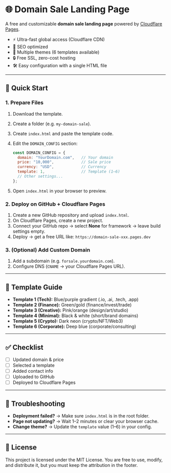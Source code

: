 # 🌐 Domain Sale Landing Page

A free and customizable **domain sale landing page** powered by [Cloudflare Pages](https://pages.cloudflare.com/).

- ⚡ Ultra-fast global access (Cloudflare CDN)
- 🔎 SEO optimized
- 🎨 Multiple themes (6 templates available)
- 🔒 Free SSL, zero-cost hosting
- 🛠️ Easy configuration with a single HTML file

---

## 🚀 Quick Start

### 1. Prepare Files
1.  Download the template.
2.  Create a folder (e.g. `my-domain-sale`).
3.  Create `index.html` and paste the template code.
4.  Edit the `DOMAIN_CONFIG` section:

    ```javascript
    const DOMAIN_CONFIG = {
      domain: "YourDomain.com",   // Your domain
      price: "10,000",            // Sale price
      currency: "USD",            // Currency
      template: 1,                // Template (1–6)
      // Other settings...
    };
    ```
5.  Open `index.html` in your browser to preview.

### 2. Deploy on GitHub + Cloudflare Pages
1.  Create a new GitHub repository and upload `index.html`.
2.  On Cloudflare Pages, create a new project.
3.  Connect your GitHub repo → select **None** for framework → leave build settings empty.
4.  Deploy → get a free URL like: `https://domain-sale-xxx.pages.dev`

### 3. (Optional) Add Custom Domain
1.  Add a subdomain (e.g. `forsale.yourdomain.com`).
2.  Configure DNS (`CNAME` → your Cloudflare Pages URL).

---

## 🎨 Template Guide

- **Template 1 (Tech):** Blue/purple gradient (.io, .ai, .tech, .app)
- **Template 2 (Finance):** Green/gold (finance/invest/trade)
- **Template 3 (Creative):** Pink/orange (design/art/studio)
- **Template 4 (Minimal):** Black & white (short/brand domains)
- **Template 5 (Crypto):** Dark neon (crypto/NFT/Web3)
- **Template 6 (Corporate):** Deep blue (corporate/consulting)

---

## ✅ Checklist

- [ ] Updated domain & price
- [ ] Selected a template
- [ ] Added contact info
- [ ] Uploaded to GitHub
- [ ] Deployed to Cloudflare Pages

---

## 🔧 Troubleshooting

- **Deployment failed?** → Make sure `index.html` is in the root folder.
- **Page not updating?** → Wait 1–2 minutes or clear your browser cache.
- **Change theme?** → Update the `template` value (1–6) in your config.

---

## 📜 License

This project is licensed under the MIT License.
You are free to use, modify, and distribute it, but you must keep the attribution in the footer.
